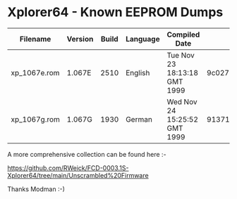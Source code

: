 # Xplorer64 - Known EEPROM Dumps

| Filename             | Version | Build | Language | Compiled Date                | MD5                              |
| ---------------------|---------|-------|----------|------------------------------|----------------------------------|
| xp_1067e.rom         | 1.067E  | 2510  | English  | Tue Nov 23 18:13:18 GMT 1999 | 9c02797d59852063cab3d5824e86f7f5 |
| xp_1067g.rom         | 1.067G  | 1930  | German   | Wed Nov 24 15:25:52 GMT 1999 | 9137129a586e1bcab6ae81bac6b01275 |


A more comprehensive collection can be found here :-

https://github.com/RWeick/FCD-0003.1S-Xplorer64/tree/main/Unscrambled%20Firmware

Thanks Modman :-)

